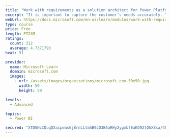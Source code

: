 ```yaml
---
title: "Work with requirements as a solution architect for Power Platform and Dynamics 365"
excerpt: "It is important to capture the customer’s needs accurately. This module explains how to capture requirements and identify functional and non-functional items."
webUrl: https://docs.microsoft.com/en-us/learn/modules/work-with-requirements/
type: course
price: Free
length: PT23M
ratings:
  count: 312
  average: 4.7371793
heat: 51

provider:
  name: Microsoft Learn
  domain: microsoft.com
  images:
    - url: /assets/images/organizations/microsoft.com-50x50.jpg
      width: 50
      height: 50

levels:
  - Advanced

topics:
  - Power BI

secured: "XTDGNcIDuqQXacpwasGj8rnLLtmhB9zO3B6aRHy2ygmbfEaKO92tOhXZxa/4kFnua/zUHojHHOsnWQdL/VqhYyeGLwyklACLwQwEdlIkzwnXS4k16xGkqHL1oX8ur+GXGaxg7KlQyl5ia9WpPYMYxZI4q847BX6JAuI9i2lIndUCHGuQb2/x3EdJjpdfCKaLAG9BHL3l4w6nBu5Szk0eR5nzLN6XctzuOnzjFjhU02V5l+pRqW3Nvy9myrKbzMg0+Hf5WuNTlGyqJ+NXEWHcorUkIfSbx8iAVG+Mfniiv4z5UFvHwqKrWvKzsM1hdIaWkHoWnP60fO1zZQjHrwtuy5V5VO+8VTuFNicXblecSRlvHF05CZXu44dJxqy3MurP2BBWSel7kxjdKTzh/cbIcPKRt4MD08nxMUIFh4EWy6M=;cEIikzIxgHLpXSJT1bqbxQ=="
---
```


